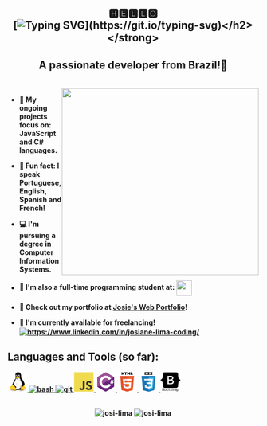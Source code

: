 
<div align="center">
    
<strong><h2>🅷🅴🅻🅻🅾 <br>
[![Typing SVG](https://readme-typing-svg.herokuapp.com?size=22&duration=5300&lines=I'm+Josi.+Glad+to+see+you+here!)](https://git.io/typing-svg)</h2></strong>
    
</div>

<h2 align="center">A passionate developer from Brazil!👋</h2> 

<br>

<img align="right" width="395" height="375" src="https://user-images.githubusercontent.com/108018406/213635819-df439175-fcf7-4c6e-927d-fecaff376b47.png">

<p align="left">

- 🔭 My ongoing projects focus on: **JavaScript and C#** languages.

- 💙 Fun fact: **I speak Portuguese, English, Spanish and French**!
    
- 💻 I'm pursuing a degree in **Computer Information Systems**.

- 🌱 I'm also a full-time programming student at: <a href="https://www.betrybe.com/" target="_blank"><img align="center" src="https://user-images.githubusercontent.com/108018406/213615293-7710fe7c-46aa-48e8-a82d-2e0672848e0f.png" height="31" width="31" /></a>
    
- 🚀 Check out my portfolio at [Josie's Web Portfolio](https://josi-lima.github.io/web-portfolio/)!

- 💪 I'm currently available for **freelancing!** <a href="https://www.linkedin.com/in/josiane-lima-coding/" target="_blank"><img align="center" src="https://raw.githubusercontent.com/rahuldkjain/github-profile-readme-generator/master/src/images/icons/Social/linked-in-alt.svg" alt="https://www.linkedin.com/in/josiane-lima-coding/" height="27" width="36" /></a>

<h2 align="left">Languages and Tools (so far):</h2>

<p align="left">

<a href="https://www.linux.org/" target="_blank" rel="noreferrer"> <img src="https://raw.githubusercontent.com/devicons/devicon/master/icons/linux/linux-original.svg" alt="linux" width="40" height="40"/> </a>
<a href="https://www.gnu.org/software/bash/" target="_blank" rel="noreferrer"> <img src="https://user-images.githubusercontent.com/108018406/213624720-e18290dc-1b76-4cc5-8ba6-3433d741126c.png" alt="bash" width="42" height="42"/> </a> 
<a href="https://git-scm.com/" target="_blank" rel="noreferrer"> <img src="https://www.vectorlogo.zone/logos/git-scm/git-scm-icon.svg" alt="git" width="40" height="40"/> </a>
<a href="https://developer.mozilla.org/en-US/docs/Web/JavaScript" target="_blank" rel="noreferrer"> <img src="https://raw.githubusercontent.com/devicons/devicon/master/icons/javascript/javascript-original.svg" alt="javascript" width="40" height="40"/> </a> 
<a href="https://www.w3schools.com/cs/" target="_blank" rel="noreferrer"> <img src="https://raw.githubusercontent.com/devicons/devicon/master/icons/csharp/csharp-original.svg" alt="csharp" width="40" height="40"/> </a> 
<a href="https://www.w3.org/html/" target="_blank" rel="noreferrer"> <img src="https://raw.githubusercontent.com/devicons/devicon/master/icons/html5/html5-original-wordmark.svg" alt="html5" width="40" height="40"/> </a> 
<a href="https://www.w3schools.com/css/" target="_blank" rel="noreferrer"> <img src="https://raw.githubusercontent.com/devicons/devicon/master/icons/css3/css3-original-wordmark.svg" alt="css3" width="40" height="40"/> </a>
<a href="https://getbootstrap.com" target="_blank" rel="noreferrer"> <img src="https://raw.githubusercontent.com/devicons/devicon/master/icons/bootstrap/bootstrap-plain-wordmark.svg" alt="bootstrap" width="40" height="40"/> </a>

</p>

<br>

<div align="center">

<img src="https://github-readme-stats.vercel.app/api/top-langs?username=josi-lima&show_icons=true&locale=en&layout=compact" alt="josi-lima" />

<img src="https://github-readme-stats.vercel.app/api?username=josi-lima&show_icons=true&locale=en" alt="josi-lima" />

</div>





